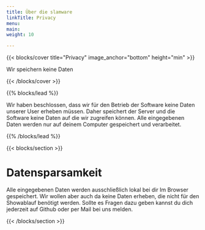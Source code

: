 ```yaml
---
title: Über die slamware
linkTitle: Privacy
menu:
main:
weight: 10

---
```


{{< blocks/cover title="Privacy" image_anchor="bottom" height="min" >}}

<p class="lead mt-5">Wir speichern keine Daten</p>

{{< /blocks/cover >}}

{{% blocks/lead %}}

Wir haben beschlossen, dass wir für den Betrieb der Software keine Daten unserer User erheben müssen. Daher speichert der Server und die Software keine Daten auf die wir zugreifen können. Alle eingegebenen Daten werden nur auf deinem Computer gespeichert und verarbeitet.

{{% /blocks/lead %}}



{{< blocks/section >}}
<div class="col-12">
  <h1 class="text-center">Datensparsamkeit</h1>
  <p>
   Alle eingegebenen Daten werden ausschließlich lokal bei dir Im Browser gespeichert. Wir wollen aber auch da keine Daten erheben, die nicht für den Showablauf benötigt werden. Sollte es Fragen dazu geben kannst du dich jederzeit auf Github oder per Mail bei uns melden.
  </p>
</div>

{{< /blocks/section >}}
